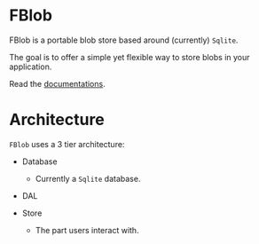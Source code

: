 # FBlob

FBlob is a portable blob store based around (currently) `Sqlite`.

The goal is to offer a simple yet flexible way to store blobs in your application.

Read the [documentations](/docs/Documentation.md).

# Architecture

`FBlob` uses a 3 tier architecture:

* Database 
    * Currently a `Sqlite` database.

* DAL

* Store
    * The part users interact with.